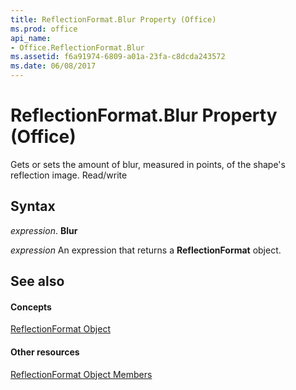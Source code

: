 ```yaml
---
title: ReflectionFormat.Blur Property (Office)
ms.prod: office
api_name:
- Office.ReflectionFormat.Blur
ms.assetid: f6a91974-6809-a01a-23fa-c8dcda243572
ms.date: 06/08/2017
---
```



# ReflectionFormat.Blur Property (Office)

Gets or sets the amount of blur, measured in points, of the shape's reflection image. Read/write


## Syntax

 _expression_. **Blur**

 _expression_ An expression that returns a **ReflectionFormat** object.


## See also


#### Concepts


[ReflectionFormat Object](reflectionformat-object-office.md)
#### Other resources


[ReflectionFormat Object Members](reflectionformat-members-office.md)

